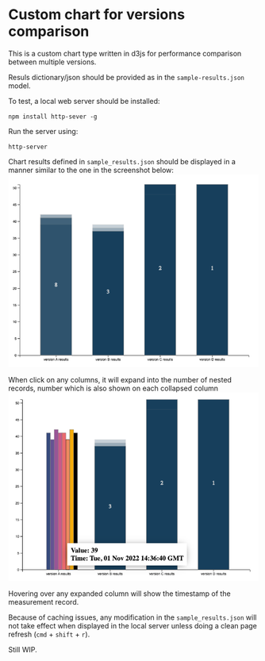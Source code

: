 # Custom chart for versions comparison

This is a custom chart type written in d3js for performance comparison between multiple versions.

Resuls dictionary/json should be provided as in the `sample-results.json` model.

To test, a local web server should be installed:
```
npm install http-sever -g
```

Run the server using:

```
http-server
```

Chart results defined in `sample_results.json` should be displayed in a manner similar to the one in the screenshot below:
![here](docs/collapsed-1.png)

When click on any columns, it will expand into the number of nested records, number which is also shown on each collapsed column ![here](docs/expanded-1.png)

Hovering over any expanded column will show the timestamp of the measurement record.

Because of caching issues, any modification in the `sample_results.json` will not take effect when displayed in the local server unless doing a clean page refresh (`cmd` + `shift` + `r`).

Still WIP.